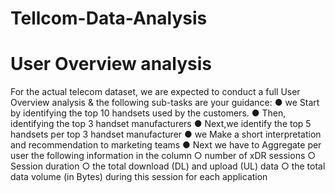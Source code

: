 # Tellcom-Data-Analysis
# User Overview analysis
For the actual telecom dataset, we are expected to conduct a full User Overview analysis &
the following sub-tasks are your guidance:
    ● we Start by identifying the top 10 handsets used by the customers.
    ● Then, identifying the top 3 handset manufacturers
    ● Next,we identify the top 5 handsets per top 3 handset manufacturer
    ● we Make a short interpretation and recommendation to marketing teams
● Next we have to Aggregate per user the following information in the column
    ○ number of xDR sessions
    ○ Session duration
    ○ the total download (DL) and upload (UL) data
    ○ the total data volume (in Bytes) during this session for each application


